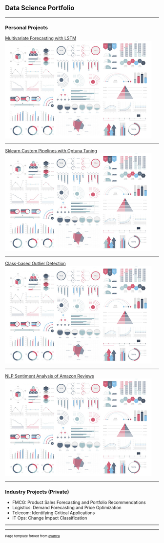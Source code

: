 ## Data Science Portfolio

---

### Personal Projects

[Multivariate Forecasting with LSTM](/sample_page)
<img src="images/dummy_thumbnail.jpg?raw=true"/>

---
[Sklearn Custom Pipelines with Optuna Tuning](/pdf/sample_presentation.pdf)
<img src="images/dummy_thumbnail.jpg?raw=true"/>

---
[Class-based Outlier Detection](http://example.com/)
<img src="images/dummy_thumbnail.jpg?raw=true"/>

---
[NLP Sentiment Analysis of Amazon Reviews](http://example.com/)
<img src="images/dummy_thumbnail.jpg?raw=true"/>

---

### Industry Projects (Private)

- FMCG: Product Sales Forecasting and Portfolio Recommendations
- Logistics: Demand Forecasting and Price Optimization
- Telecom: Identifying Critical Applications
- IT Ops: Change Impact Classification

---




---
<p style="font-size:11px">Page template forked from <a href="https://github.com/evanca/quick-portfolio">evanca</a></p>
<!-- Remove above link if you don't want to attibute -->
